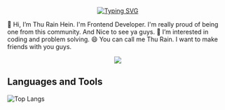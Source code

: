 <p align="center">
  <a href="https://git.io/typing-svg"><img src="https://readme-typing-svg.demolab.com?font=Fira+Code&pause=1000&color=8A3AF7&random=false&width=435&lines=Hello+World!;I'm+Thu+Rain+Hein;It+is+good+to+see+you%2C+guys." alt="Typing SVG" /></a>
  
</p>



👋 Hi, I’m Thu Rain Hein. I'm Frontend Developer.
I'm really proud of being one from this community. And Nice to see ya guys.
👀 I’m interested in coding and problem solving. 
😄 You can call me Thu Rain. I want to make friends with you guys.


<p align="center">
  <a href="https://skillicons.dev">
    <img src="https://skillicons.dev/icons?i=vscode,linkedin,github,html,css,sass,js,react,flutter" />
  </a>
</p>

## Languages and Tools
![Top Langs](https://github-readme-stats.vercel.app/api/top-langs/?username=nashxHein2003&layout=compact)


